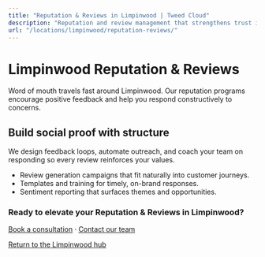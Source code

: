 ```yaml
---
title: "Reputation & Reviews in Limpinwood | Tweed Cloud"
description: "Reputation and review management that strengthens trust in Limpinwood."
url: "/locations/limpinwood/reputation-reviews/"
---
```


# Limpinwood Reputation & Reviews

Word of mouth travels fast around Limpinwood. Our reputation programs encourage positive feedback and help you respond constructively to concerns.

## Build social proof with structure

We design feedback loops, automate outreach, and coach your team on responding so every review reinforces your values.

- Review generation campaigns that fit naturally into customer journeys.
- Templates and training for timely, on-brand responses.
- Sentiment reporting that surfaces themes and opportunities.

### Ready to elevate your Reputation & Reviews in Limpinwood?

[Book a consultation](/consultation/) · [Contact our team](/contact/)

[Return to the Limpinwood hub](/locations/limpinwood/)
